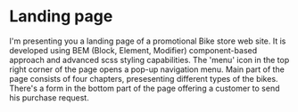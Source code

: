 # Landing page

I'm presenting you a landing page of a promotional Bike store web site.
It is developed using BEM (Block, Element, Modifier) component-based approach and advanced scss styling capabilities.
The 'menu' icon in the top right corner of the page opens a pop-up navigation menu.
Main part of the page consists of four chapters, presesenting different types of the bikes.
There's a form in the bottom part of the page offering a customer to send his purchase request.
